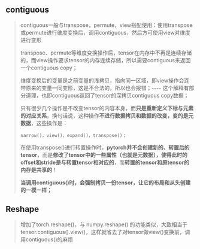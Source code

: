 ## contiguous

> contiguous一般与transpose，permute，view搭配使用：使用transpose或permute进行维度变换后，调用contiguous，然后方可使用view对维度进行变形
>
>  transpose、permute等维度变换操作后，tensor在内存中不再是连续存储的，而view操作要求tensor的内存连续存储，所以需要contiguous来返回一个contiguous copy；
>
> 维度变换后的变量是之前变量的浅拷贝，指向同一区域，即view操作会连带原来的变量一同变形，这是不合法的，所以也会报错；---- 这个解释有部分道理，也即contiguous返回了tensor的深拷贝contiguous copy数据；
>
> 只有很少几个操作是不改变tensor的内容本身，而**只是重新定义下标与元素的对应关系**。换句话说，这种操作**不进行数据拷贝和数据的改变，变的是元数据**，这些操作是：
>
> ```python3
> narrow()，view()，expand()，transpose()；
> ```
>
> 在使用transpose()进行转置操作时，**pytorch并不会创建新的、转置后的tensor**，而是**修改了tensor中的一些属性（也就是元数据），使得此时的offset和stride是与转置tensor相对应的**，而**转置的tensor和原tensor的内存是共享的**！
>
> **当调用contiguous()时，会强制拷贝一份tensor，让它的布局和从头创建的一模一样；**

## Reshape

> 增加了torch.reshape()，与 numpy.reshape() 的功能类似，大致相当于 tensor.contiguous().view()，这样就省去了对tensor做view()变换前，调用contiguous()的麻烦